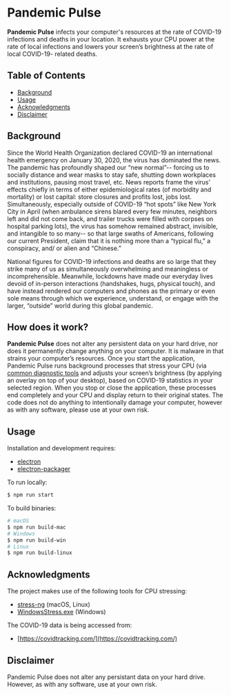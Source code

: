 # Pandemic Pulse

**Pandemic Pulse** infects your computer's resources at the rate of COVID-19 infections and deaths in your location. It exhausts your CPU power at the rate of local infections and lowers your screen’s brightness at the rate of local COVID-19- related deaths. 

## Table of Contents

- [Background](#background)
- [Usage](#usage)
- [Acknowledgments](#acknowledgments)
- [Disclaimer](#disclaimer)

## Background

Since the World Health Organization declared COVID-19 an international health emergency on January 30, 2020, the virus has dominated the news. The pandemic has profoundly shaped our “new normal”-- forcing us to socially distance and wear masks to stay safe, shutting down workplaces and institutions, pausing most travel, etc. News reports frame the virus’ effects chiefly in terms of either epidemiological rates (of morbidity and mortality) or lost capital: store closures and profits lost, jobs lost. Simultaneously, especially outside of COVID-19 “hot spots” like New York City in April (when ambulance sirens blared every few minutes, neighbors left and did not come back, and trailer trucks were filled with corpses on hospital parking lots), the virus has somehow remained abstract, invisible, and intangible to so many-- so that large swaths of Americans, following our current President, claim that it is nothing more than a “typical flu,” a conspiracy, and/ or alien and “Chinese.” 

National figures for COVID-19 infections and deaths are so large that they strike many of us as simultaneously overwhelming and meaningless or incomprehensible. Meanwhile, lockdowns have made our everyday lives devoid of in-person interactions (handshakes, hugs, physical touch), and have instead rendered our computers and phones as the primary or even sole means through which we experience, understand, or engage with the larger, “outside” world during this global pandemic. 

## How does it work?

**Pandemic Pulse** does not alter any persistent data on your hard drive, nor does it permanently change anything on your computer. It is malware in that strains your computer’s resources. Once you start the application, Pandemic Pulse runs background processes that stress your CPU (via [common diagnostic tools](https://github.com/jblinder/pandemic-pulse#acknowledgments) and adjusts your screen’s brightness (by applying an overlay on top of your desktop), based on COVID-19 statistics in your selected region. When you stop or close the application, these processes end completely and your CPU and display return to their original states. The code does not do anything to intentionally damage your computer, however as with any software, please use at your own risk.

## Usage

Installation and development requires:
- [electron](https://www.electronjs.org/)
- [electron-packager](https://github.com/electron/electron-packager) 

To run locally:

```sh
$ npm run start
```

To build binaries:

```sh
# macOS
$ npm run build-mac
# Windows
$ npm run build-win
# Linux
$ npm run build-linux
```

## Acknowledgments

The project makes use of the following tools for CPU stressing:
- [stress-ng](https://manpages.ubuntu.com/manpages/artful/man1/stress-ng.1.html) (macOS, Linux)
- [WindowsStress.exe](https://github.com/RichardKav/Stress-for-Windows) (Windows)

The COVID-19 data is being accessed from:
- [https://covidtracking.com/](https://covidtracking.com/) 

## Disclaimer

Pandemic Pulse does not alter any persistant data on your hard drive. However, as with any software, use at your own risk.
